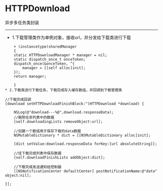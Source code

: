 # HTTPDownload
异步多任务类封装

-----------
* 1.下载管理类作为单例对象，接收url，并分发给下载类进行下载
```
    + (instancetype)sharedManager
    {
    static HTTPDownloadManager * manager = nil;
    static dispatch_once_t onceToken;
    dispatch_once(&onceToken, ^{
        manager = [[self alloc]init];
    });
    return manager;

    }
* 2.下载类进行下载任务，下载完成存入缓存数组，并回调到下载管理类
```
    //下载完成回调
    [download setHTTPDownloadFinishBlock:^(HTTPDownload *download) {
        
        NSLog(@"download---%@",download.responseData);
        //删除任务列表中的数据
        [self.downloadingLists removeObject:url];
        
        //创建一个数组用于保存下载的data数据
        NSMutableDictionary * dict = [[NSMutableDictionary alloc]init];
        
        [dict setValue:download.responseData forKey:[url absoluteString]];
        
        //往下载完成列表中保存数据
        [self.downloadFinishLists addObject:dict];
        
        //下载完成发送通知给控制器
        [[NSNotificationCenter defaultCenter] postNotificationName:@"data" object:nil];
        
    }];
